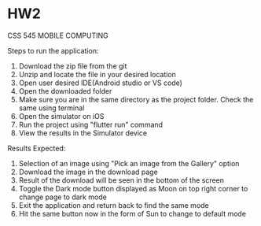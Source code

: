 # HW2
CSS 545 MOBILE COMPUTING

Steps to run the application:
1. Download the zip file from the git
2. Unzip and locate the file in your desired location
3. Open user desired IDE(Android studio or VS code)
4. Open the downloaded folder 
5. Make sure you are in the same directory as the project folder. Check the same using terminal 
6. Open the simulator on iOS 
7. Run the project using "flutter run" command
8. View the results in the Simulator device


Results Expected:
1. Selection of an image using "Pick an image from the Gallery" option
2. Download the image in the download page
3. Result of the download will be seen in the bottom of the screen
4. Toggle the Dark mode button displayed as Moon on top right corner to change page to dark mode
5. Exit the application and return back to find the same mode
6. Hit the same button now in the form of Sun to change to default mode

